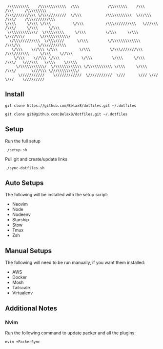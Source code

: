 ```
 /\\\\\\\\\    /\\\\\\\\\\\\  /\\\             /\\\\\\\\    /\\\         /\\\     /\\\\\\\\\
/\\\///////\\\ \/\\\////////  \/\\\           /\\\\\\\\\\\  \///\\\     /\\\/    /\\\///////\\\
\/\\\     \/\\\ \/\\\          \/\\\          /\\\///////\\\   \///\\\ /\\\/     \/\\\     \/\\\
 \/\\\\\\\\\\\/  \/\\\\\\\\     \/\\\         \/\\\     \/\\\     \////\\\/       \//\\\\\\\\\\/
  \/\\\//////\\\  \/\\\////      \/\\\         \/\\\\\\\\\\\\\       /\\\/\\        \/\\//////\\\
   \/\\\    \//\\\ \/\\\          \/\\\         \/\\\///////\\\     /\\\////\\\     \/\\\    \//\\\
    \/\\\    \//\\\ \/\\\          \/\\\         \/\\\     \/\\\   /\\\/   \///\\\   \/\\\    \//\\\
     \/\\\\\\\\\\\/  \/\\\\\\\\\\\\ \/\\\\\\\\\\\ \/\\\     \/\\\ /\\\/       \///\\\ \///\\\\\\\\\/
      \///////////    \////////////  \///////////  \///      \/// \///           \///    \/////////
```


## Install
```
git clone https://github.com/Belax8/dotfiles.git ~/.dotfiles
```
```
git clone git@github.com:Belax8/dotfiles.git ~/.dotfiles
```


## Setup
Run the full setup
```
./setup.sh
```

Pull git and create/update links
```
./sync-dotfiles.sh
```


## Auto Setups
The following will be installed with the setup script:
 * Neovim
 * Node
 * Nodeenv
 * Starship
 * Stow
 * Tmux
 * Zsh


## Manual Setups
The following will need to be run manually, if you want them installed:
 * AWS
 * Docker
 * Mosh
 * Tailscale
 * Virtualenv


## Additional Notes

### Nvim
Run the following command to update packer and all the plugins:
```
nvim +PackerSync
```
